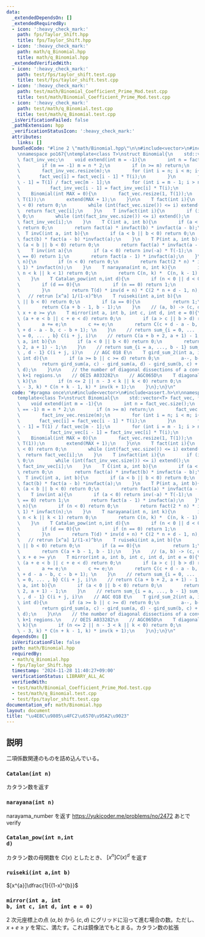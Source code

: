 ```yaml
---
data:
  _extendedDependsOn: []
  _extendedRequiredBy:
  - icon: ':heavy_check_mark:'
    path: fps/Taylor_Shift.hpp
    title: fps/Taylor_Shift.hpp
  - icon: ':heavy_check_mark:'
    path: math/q_Binomial.hpp
    title: math/q_Binomial.hpp
  _extendedVerifiedWith:
  - icon: ':heavy_check_mark:'
    path: test/fps/taylor_shift.test.cpp
    title: test/fps/taylor_shift.test.cpp
  - icon: ':heavy_check_mark:'
    path: test/math/Binomial_Coefficient_Prime_Mod.test.cpp
    title: test/math/Binomial_Coefficient_Prime_Mod.test.cpp
  - icon: ':heavy_check_mark:'
    path: test/math/q_Binomial.test.cpp
    title: test/math/q_Binomial.test.cpp
  _isVerificationFailed: false
  _pathExtension: hpp
  _verificationStatusIcon: ':heavy_check_mark:'
  attributes:
    links: []
  bundledCode: "#line 2 \"math/Binomial.hpp\"\n\n#include<vector>\n#include<assert.h>\n\
    \nnamespace po167{\ntemplate<class T>\nstruct Binomial{\n    std::vector<T> fact_vec,\
    \ fact_inv_vec;\n    void extend(int m = -1){\n        int n = fact_vec.size();\n\
    \        if (m == -1) m = n * 2;\n        if (n >= m) return;\n        fact_vec.resize(m);\n\
    \        fact_inv_vec.resize(m);\n        for (int i = n; i < m; i++){\n     \
    \       fact_vec[i] = fact_vec[i - 1] * T(i);\n        }\n        fact_inv_vec[m\
    \ - 1] = T(1) / fact_vec[m - 1];\n        for (int i = m - 1; i > n; i--){\n \
    \           fact_inv_vec[i - 1] = fact_inv_vec[i] * T(i);\n        }\n    }\n\
    \    Binomial(int MAX = 0){\n        fact_vec.resize(1, T(1));\n        fact_inv_vec.resize(1,\
    \ T(1));\n        extend(MAX + 1);\n    }\n\n    T fact(int i){\n        if (i\
    \ < 0) return 0;\n        while (int(fact_vec.size()) <= i) extend();\n      \
    \  return fact_vec[i];\n    }\n    T invfact(int i){\n        if (i < 0) return\
    \ 0;\n        while (int(fact_inv_vec.size()) <= i) extend();\n        return\
    \ fact_inv_vec[i];\n    }\n    T C(int a, int b){\n        if (a < b || b < 0)\
    \ return 0;\n        return fact(a) * invfact(b) * invfact(a - b);\n    }\n  \
    \  T invC(int a, int b){\n        if (a < b || b < 0) return 0;\n        return\
    \ fact(b) * fact(a - b) *invfact(a);\n    }\n    T P(int a, int b){\n        if\
    \ (a < b || b < 0) return 0;\n        return fact(a) * invfact(a - b);\n    }\n\
    \    T inv(int a){\n        if (a < 0) return inv(-a) * T(-1);\n        if (a\
    \ == 0) return 1;\n        return fact(a - 1) * invfact(a);\n    }\n    T Catalan(int\
    \ n){\n        if (n < 0) return 0;\n        return fact(2 * n) * invfact(n +\
    \ 1) * invfact(n);\n    }\n    T narayana(int n, int k){\n        if (n <= 0 ||\
    \ n < k || k < 1) return 0;\n        return C(n, k) *  C(n, k - 1) * inv(n);\n\
    \    }\n    T Catalan_pow(int n,int d){\n        if (n < 0 || d < 0) return 0;\n\
    \        if (d == 0){\n            if (n == 0) return 1;\n            return 0;\n\
    \        }\n        return T(d) * inv(d + n) * C(2 * n + d - 1, n);\n    }\n \
    \   // retrun [x^a] 1/(1-x)^b\n    T ruiseki(int a,int b){\n        if (a < 0\
    \ || b < 0) return 0;\n        if (a == 0){\n            return 1;\n        }\n\
    \        return C(a + b - 1, b - 1);\n    }\n    // (a, b) -> (c, d)\n    // always\
    \ x + e >= y\n    T mirror(int a, int b, int c, int d, int e = 0){\n        if\
    \ (a + e < b || c + e < d) return 0;\n        if (a > c || b > d) return 0;\n\
    \        a += e;\n        c += e;\n        return C(c + d - a - b, c - a) - C(c\
    \ + d - a - b, c - b + 1); \n    }\n    // return sum_{i = 0, ... , a} sum_{j\
    \ = 0, ... , b} C(i + j, i)\n    // return C(a + b + 2, a + 1) - 1;\n    T gird_sum(int\
    \ a, int b){\n        if (a < 0 || b < 0) return 0;\n        return C(a + b +\
    \ 2, a + 1) - 1;\n    }\n    // return sum_{i = a, ..., b - 1} sum_{j = c, ...\
    \ , d - 1} C(i + j, i)\n    // AGC 018 E\n    T gird_sum_2(int a, int b, int c,\
    \ int d){\n        if (a >= b || c >= d) return 0;\n        a--, b--, c--, d--;\n\
    \        return gird_sum(a, c) - gird_sum(a, d) - gird_sum(b, c) + gird_sum(b,\
    \ d);\n    }\n\n    // the number of diagonal dissections of a convex n-gon into\
    \ k+1 regions.\n    // OEIS A033282\n    // AGC065D\n    T diagonal(int n, int\
    \ k){\n        if (n <= 2 || n - 3 < k || k < 0) return 0;\n        return C(n\
    \ - 3, k) * C(n + k - 1, k) * inv(k + 1);\n    }\n};\n}\n"
  code: "#pragma once\n\n#include<vector>\n#include<assert.h>\n\nnamespace po167{\n\
    template<class T>\nstruct Binomial{\n    std::vector<T> fact_vec, fact_inv_vec;\n\
    \    void extend(int m = -1){\n        int n = fact_vec.size();\n        if (m\
    \ == -1) m = n * 2;\n        if (n >= m) return;\n        fact_vec.resize(m);\n\
    \        fact_inv_vec.resize(m);\n        for (int i = n; i < m; i++){\n     \
    \       fact_vec[i] = fact_vec[i - 1] * T(i);\n        }\n        fact_inv_vec[m\
    \ - 1] = T(1) / fact_vec[m - 1];\n        for (int i = m - 1; i > n; i--){\n \
    \           fact_inv_vec[i - 1] = fact_inv_vec[i] * T(i);\n        }\n    }\n\
    \    Binomial(int MAX = 0){\n        fact_vec.resize(1, T(1));\n        fact_inv_vec.resize(1,\
    \ T(1));\n        extend(MAX + 1);\n    }\n\n    T fact(int i){\n        if (i\
    \ < 0) return 0;\n        while (int(fact_vec.size()) <= i) extend();\n      \
    \  return fact_vec[i];\n    }\n    T invfact(int i){\n        if (i < 0) return\
    \ 0;\n        while (int(fact_inv_vec.size()) <= i) extend();\n        return\
    \ fact_inv_vec[i];\n    }\n    T C(int a, int b){\n        if (a < b || b < 0)\
    \ return 0;\n        return fact(a) * invfact(b) * invfact(a - b);\n    }\n  \
    \  T invC(int a, int b){\n        if (a < b || b < 0) return 0;\n        return\
    \ fact(b) * fact(a - b) *invfact(a);\n    }\n    T P(int a, int b){\n        if\
    \ (a < b || b < 0) return 0;\n        return fact(a) * invfact(a - b);\n    }\n\
    \    T inv(int a){\n        if (a < 0) return inv(-a) * T(-1);\n        if (a\
    \ == 0) return 1;\n        return fact(a - 1) * invfact(a);\n    }\n    T Catalan(int\
    \ n){\n        if (n < 0) return 0;\n        return fact(2 * n) * invfact(n +\
    \ 1) * invfact(n);\n    }\n    T narayana(int n, int k){\n        if (n <= 0 ||\
    \ n < k || k < 1) return 0;\n        return C(n, k) *  C(n, k - 1) * inv(n);\n\
    \    }\n    T Catalan_pow(int n,int d){\n        if (n < 0 || d < 0) return 0;\n\
    \        if (d == 0){\n            if (n == 0) return 1;\n            return 0;\n\
    \        }\n        return T(d) * inv(d + n) * C(2 * n + d - 1, n);\n    }\n \
    \   // retrun [x^a] 1/(1-x)^b\n    T ruiseki(int a,int b){\n        if (a < 0\
    \ || b < 0) return 0;\n        if (a == 0){\n            return 1;\n        }\n\
    \        return C(a + b - 1, b - 1);\n    }\n    // (a, b) -> (c, d)\n    // always\
    \ x + e >= y\n    T mirror(int a, int b, int c, int d, int e = 0){\n        if\
    \ (a + e < b || c + e < d) return 0;\n        if (a > c || b > d) return 0;\n\
    \        a += e;\n        c += e;\n        return C(c + d - a - b, c - a) - C(c\
    \ + d - a - b, c - b + 1); \n    }\n    // return sum_{i = 0, ... , a} sum_{j\
    \ = 0, ... , b} C(i + j, i)\n    // return C(a + b + 2, a + 1) - 1;\n    T gird_sum(int\
    \ a, int b){\n        if (a < 0 || b < 0) return 0;\n        return C(a + b +\
    \ 2, a + 1) - 1;\n    }\n    // return sum_{i = a, ..., b - 1} sum_{j = c, ...\
    \ , d - 1} C(i + j, i)\n    // AGC 018 E\n    T gird_sum_2(int a, int b, int c,\
    \ int d){\n        if (a >= b || c >= d) return 0;\n        a--, b--, c--, d--;\n\
    \        return gird_sum(a, c) - gird_sum(a, d) - gird_sum(b, c) + gird_sum(b,\
    \ d);\n    }\n\n    // the number of diagonal dissections of a convex n-gon into\
    \ k+1 regions.\n    // OEIS A033282\n    // AGC065D\n    T diagonal(int n, int\
    \ k){\n        if (n <= 2 || n - 3 < k || k < 0) return 0;\n        return C(n\
    \ - 3, k) * C(n + k - 1, k) * inv(k + 1);\n    }\n};\n}\n"
  dependsOn: []
  isVerificationFile: false
  path: math/Binomial.hpp
  requiredBy:
  - math/q_Binomial.hpp
  - fps/Taylor_Shift.hpp
  timestamp: '2024-11-28 11:40:27+09:00'
  verificationStatus: LIBRARY_ALL_AC
  verifiedWith:
  - test/math/Binomial_Coefficient_Prime_Mod.test.cpp
  - test/math/q_Binomial.test.cpp
  - test/fps/taylor_shift.test.cpp
documentation_of: math/Binomial.hpp
layout: document
title: "\u4E8C\u9805\u4FC2\u6570\u95A2\u9023"
---
```


## 説明

二項係数関連のものを詰め込んでいる。

### <code>Catalan(int n)</code>
カタラン数を返す

### <code>narayana(int n)</code>
narayama_number を返す
https://yukicoder.me/problems/no/2472 あとで verify

### <code>Catalan_pow(int n,int d)</code>

カタラン数の母関数を $C(x)$ としたとき、 $[x^{n}]C(x)^{d}$ を返す


### <code>ruiseki(int a,int b)</code>

$[x^{a}]\dfrac{1}{(1-x)^{b}}$

### <code>mirror(int a, int b, int c, int d, int e = 0)</code>
$2$ 次元座標上の点 $(a, b)$ から $(c, d)$ にグリッドに沿って進む場合の数。ただし、$x + e \ge y$ を常に、満たす。これは鏡像法でもとまる。カタラン数の拡張